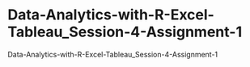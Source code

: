 # Data-Analytics-with-R-Excel-Tableau_Session-4-Assignment-1
Data-Analytics-with-R-Excel-Tableau_Session-4-Assignment-1
